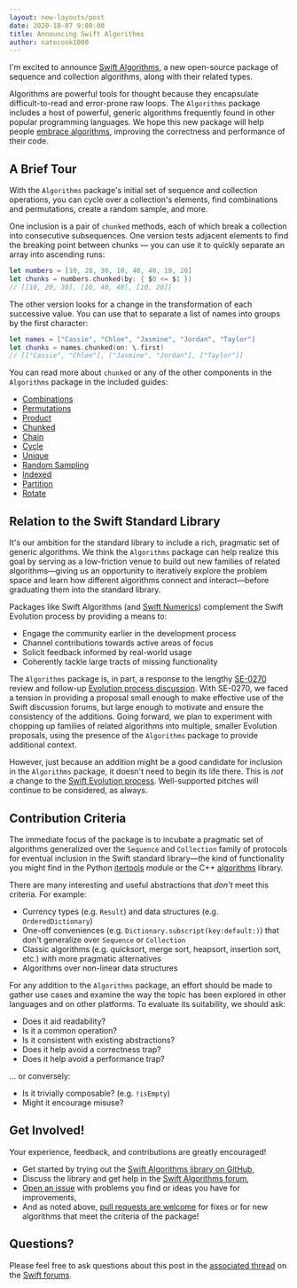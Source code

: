 ```yaml
---
layout: new-layouts/post
date: 2020-10-07 9:00:00
title: Announcing Swift Algorithms
author: natecook1000
---
```


I'm excited to announce [Swift Algorithms](https://github.com/apple/swift-algorithms), a new open-source package of sequence and collection algorithms, along with their related types.

Algorithms are powerful tools for thought because they encapsulate difficult-to-read and error-prone raw loops. The `Algorithms` package includes a host of powerful, generic algorithms frequently found in other popular programming languages. We hope this new package will help people [embrace algorithms](https://developer.apple.com/videos/play/wwdc2018/223/), improving the correctness and performance of their code.

## A Brief Tour

With the `Algorithms` package's initial set of sequence and collection operations, you can cycle over a collection's elements, find combinations and permutations, create a random sample, and more.

One inclusion is a pair of `chunked` methods, each of which break a collection into consecutive subsequences. One version tests adjacent elements to find the breaking point between chunks — you can use it to quickly separate an array into ascending runs:

~~~swift
let numbers = [10, 20, 30, 10, 40, 40, 10, 20]
let chunks = numbers.chunked(by: { $0 <= $1 })
// [[10, 20, 30], [10, 40, 40], [10, 20]]
~~~

The other version looks for a change in the transformation of each successive value. You can use that to separate a list of names into groups by the first character:

~~~swift
let names = ["Cassie", "Chloe", "Jasmine", "Jordan", "Taylor"]
let chunks = names.chunked(on: \.first)
// [["Cassie", "Chloe"], ["Jasmine", "Jordan"], ["Taylor"]]
~~~

You can read more about `chunked` or any of the other components in the `Algorithms` package in the included guides:

- [Combinations](https://github.com/apple/swift-algorithms/blob/main/Guides/Combinations.md)
- [Permutations](https://github.com/apple/swift-algorithms/blob/main/Guides/Permutations.md)
- [Product](https://github.com/apple/swift-algorithms/blob/main/Guides/Product.md)
- [Chunked](https://github.com/apple/swift-algorithms/blob/main/Guides/Chunked.md)
- [Chain](https://github.com/apple/swift-algorithms/blob/main/Guides/Chain.md)
- [Cycle](https://github.com/apple/swift-algorithms/blob/main/Guides/Cycle.md)
- [Unique](https://github.com/apple/swift-algorithms/blob/main/Guides/Unique.md)
- [Random Sampling](https://github.com/apple/swift-algorithms/blob/main/Guides/RandomSampling.md)
- [Indexed](https://github.com/apple/swift-algorithms/blob/main/Guides/Indexed.md)
- [Partition](https://github.com/apple/swift-algorithms/blob/main/Guides/Partition.md)
- [Rotate](https://github.com/apple/swift-algorithms/blob/main/Guides/Rotate.md)

## Relation to the Swift Standard Library

It's our ambition for the standard library to include a rich, pragmatic set of generic algorithms. We think the `Algorithms` package can help realize this goal by serving as a low-friction venue to build out new families of related algorithms—giving us an opportunity to iteratively explore the problem space and learn how different algorithms connect and interact—before graduating them into the standard library.

Packages like Swift Algorithms (and [Swift Numerics](https://github.com/apple/swift-numerics)) complement the Swift Evolution process by providing a means to:

* Engage the community earlier in the development process
* Channel contributions towards active areas of focus
* Solicit feedback informed by real-world usage
* Coherently tackle large tracts of missing functionality

The `Algorithms` package is, in part, a response to the lengthy [SE-0270](https://github.com/swiftlang/swift-evolution/blob/main/proposals/0270-rangeset-and-collection-operations.md) review and follow-up [Evolution process discussion](https://forums.swift.org/t/evolution-process-discussion/33272). With SE-0270, we faced a tension in providing a proposal small enough to make effective use of the Swift discussion forums, but large enough to motivate and ensure the consistency of the additions. Going forward, we plan to experiment with chopping up families of related algorithms into multiple, smaller Evolution proposals, using the presence of the `Algorithms` package to provide additional context.

However, just because an addition might be a good candidate for inclusion in the `Algorithms` package, it doesn't need to begin its life there. This is _not_ a change to the [Swift Evolution process](https://github.com/swiftlang/swift-evolution/blob/main/process.md). Well-supported pitches will continue to be considered, as always.

## Contribution Criteria

The immediate focus of the package is to incubate a pragmatic set of algorithms generalized over the `Sequence` and `Collection` family of protocols for eventual inclusion in the Swift standard library—the kind of functionality you might find in the Python [itertools](https://docs.python.org/3/library/itertools.html) module or the C++ [algorithms](https://en.cppreference.com/w/cpp/algorithm) library.

There are many interesting and useful abstractions that _don't_ meet this criteria. For example:

* Currency types (e.g. `Result`) and data structures (e.g. `OrderedDictionary`)
* One-off conveniences (e.g. `Dictionary.subscript(key:default:)`) that don't generalize over `Sequence` or `Collection`
* Classic algorithms (e.g. quicksort, merge sort, heapsort, insertion sort, etc.) with more pragmatic alternatives
* Algorithms over non-linear data structures

For any addition to the `Algorithms` package, an effort should be made to gather use cases and examine the way the topic has been explored in other languages and on other platforms. To evaluate its suitability, we should ask:

* Does it aid readability?
* Is it a common operation?
* Is it consistent with existing abstractions?
* Does it help avoid a correctness trap?
* Does it help avoid a performance trap?

... or conversely:

* Is it trivially composable? (e.g. `!isEmpty`)
* Might it encourage misuse?

## Get Involved!

Your experience, feedback, and contributions are greatly encouraged!

* Get started by trying out the [Swift Algorithms library on GitHub](https://github.com/apple/swift-algorithms),
* Discuss the library and get help in the [Swift Algorithms forum](https://forums.swift.org/c/related-projects/algorithms),
* [Open an issue](https://github.com/apple/swift-algorithms/issues) with problems you find or ideas you have for improvements,
* And as noted above, [pull requests are welcome](https://github.com/apple/swift-algorithms/pulls) for fixes or for new algorithms that meet the criteria of the package!

## Questions?

Please feel free to ask questions about this post in the [associated thread](https://forums.swift.org/t/introducing-swift-algorithms/40997) on the [Swift forums](https://forums.swift.org/).
